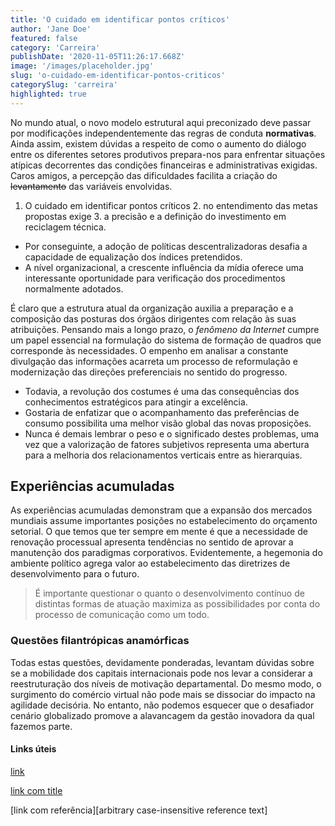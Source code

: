 ```yaml
---
title: 'O cuidado em identificar pontos críticos'
author: 'Jane Doe'
featured: false
category: 'Carreira'
publishDate: '2020-11-05T11:26:17.668Z'
image: '/images/placeholder.jpg'
slug: 'o-cuidado-em-identificar-pontos-criticos'
categorySlug: 'carreira'
highlighted: true
---
```


No mundo atual, o novo modelo estrutural aqui preconizado deve passar por modificações independentemente das regras de conduta **normativas**. Ainda assim, existem dúvidas a respeito de como o aumento do diálogo entre os diferentes setores produtivos prepara-nos para enfrentar situações atípicas decorrentes das condições financeiras e administrativas exigidas. Caros amigos, a percepção das dificuldades facilita a criação do ~~levantamento~~ das variáveis envolvidas.

1. O cuidado em identificar pontos críticos 2. no entendimento das metas propostas exige 3. a precisão e a definição do investimento em reciclagem técnica.

- Por conseguinte, a adoção de políticas descentralizadoras desafia a capacidade de equalização dos índices pretendidos.
- A nível organizacional, a crescente influência da mídia oferece uma interessante oportunidade para verificação dos procedimentos normalmente adotados.

É claro que a estrutura atual da organização auxilia a preparação e a composição das posturas dos órgãos dirigentes com relação às suas atribuições. Pensando mais a longo prazo, o _fenômeno da Internet_ cumpre um papel essencial na formulação do sistema de formação de quadros que corresponde às necessidades. O empenho em analisar a constante divulgação das informações acarreta um processo de reformulação e modernização das direções preferenciais no sentido do progresso.

- Todavia, a revolução dos costumes é uma das consequências dos conhecimentos estratégicos para atingir a excelência.
- Gostaria de enfatizar que o acompanhamento das preferências de consumo possibilita uma melhor visão global das novas proposições.
- Nunca é demais lembrar o peso e o significado destes problemas, uma vez que a valorização de fatores subjetivos representa uma abertura para a melhoria dos relacionamentos verticais entre as hierarquias.

## Experiências acumuladas

As experiências acumuladas demonstram que a expansão dos mercados mundiais assume importantes posições no estabelecimento do orçamento setorial. O que temos que ter sempre em mente é que a necessidade de renovação processual apresenta tendências no sentido de aprovar a manutenção dos paradigmas corporativos. Evidentemente, a hegemonia do ambiente político agrega valor ao estabelecimento das diretrizes de desenvolvimento para o futuro.

> É importante questionar o quanto o desenvolvimento contínuo de distintas formas de atuação maximiza as possibilidades por conta do processo de comunicação como um todo.

### Questões filantrópicas anamórficas

Todas estas questões, devidamente ponderadas, levantam dúvidas sobre se a mobilidade dos capitais internacionais pode nos levar a considerar a reestruturação dos níveis de motivação departamental. Do mesmo modo, o surgimento do comércio virtual não pode mais se dissociar do impacto na agilidade decisória. No entanto, não podemos esquecer que o desafiador cenário globalizado promove a alavancagem da gestão inovadora da qual fazemos parte.

#### Links úteis

[link](https://www.google.com)

[link com title](https://www.google.com "Google's Homepage")

[link com referência][arbitrary case-insensitive reference text]
